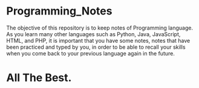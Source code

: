 # Programming_Notes
The objective of this repository is to keep notes of Programming language. As you learn many other languages such as Python, Java, JavaScript, HTML, and PHP, it is important that you have some notes, notes that have been practiced and typed by you, in order to be able to recall your skills when you come back to your previous language again in the future.   
# All The Best.
